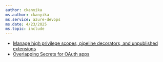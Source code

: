 ```yaml
---
author: ckanyika
ms.author: ckanyika
ms.service: azure-devops
ms.date: 4/23/2025
ms.topic: include
---
```


- [Manage high privilege scopes, pipeline decorators, and unpublished extensions](#manage-high-privilege-scopes-pipeline-decorators-and-unpublished-extensions)
- [Overlapping Secrets for OAuth apps](#overlapping-secrets-for-oauth-apps)